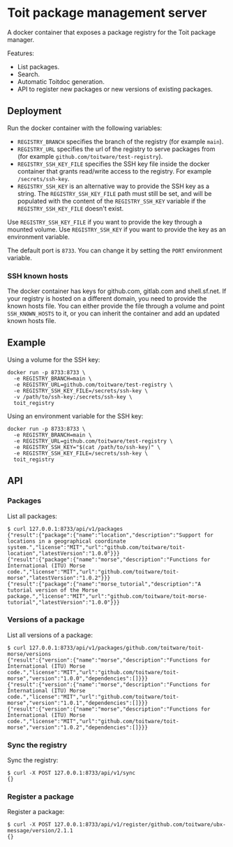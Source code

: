 # Toit package management server

A docker container that exposes a package registry for the Toit package manager.

Features:
- List packages.
- Search.
- Automatic Toitdoc generation.
- API to register new packages or new versions of existing packages.

## Deployment

Run the docker container with the following variables:
- `REGISTRY_BRANCH` specifies the branch of the registry (for example `main`).
- `REGISTRY_URL` specifies the url of the registry to serve packages from (for
  example `github.com/toitware/test-registry`).
- `REGISTRY_SSH_KEY_FILE` specifies the SSH key file inside the docker container
  that grants read/write access to the registry. For example `/secrets/ssh-key`.
- `REGISTRY_SSH_KEY` is an alternative way to provide the SSH key as a string.
  The `REGISTRY_SSH_KEY_FILE` path must still be set, and will be populated with
  the content of the `REGISTRY_SSH_KEY` variable if the `REGISTRY_SSH_KEY_FILE`
  doesn't exist.

Use `REGISTRY_SSH_KEY_FILE` if you want to provide the key through a mounted volume.
Use `REGISTRY_SSH_KEY` if you want to provide the key as an environment variable.

The default port is `8733`. You can change it by setting the `PORT` environment variable.

### SSH known hosts

The docker container has keys for github.com, gitlab.com and shell.sf.net. If your
registry is hosted on a different domain, you need to provide the known hosts file.
You can either provide the file through a volume and point `SSH_KNOWN_HOSTS` to it,
or you can inherit the container and add an updated known hosts file.

## Example

Using a volume for the SSH key:

```shell
docker run -p 8733:8733 \
  -e REGISTRY_BRANCH=main \
  -e REGISTRY_URL=github.com/toitware/test-registry \
  -e REGISTRY_SSH_KEY_FILE=/secrets/ssh-key \
  -v /path/to/ssh-key:/secrets/ssh-key \
  toit_registry
```

Using an environment variable for the SSH key:

```shell
docker run -p 8733:8733 \
  -e REGISTRY_BRANCH=main \
  -e REGISTRY_URL=github.com/toitware/test-registry \
  -e REGISTRY_SSH_KEY="$(cat /path/to/ssh-key)" \
  -e REGISTRY_SSH_KEY_FILE=/secrets/ssh-key \
  toit_registry
```

## API

### Packages

List all packages:
```
$ curl 127.0.0.1:8733/api/v1/packages
{"result":{"package":{"name":"location","description":"Support for locations in a geographical coordinate system.","license":"MIT","url":"github.com/toitware/toit-location","latestVersion":"1.0.0"}}}
{"result":{"package":{"name":"morse","description":"Functions for International (ITU) Morse code.","license":"MIT","url":"github.com/toitware/toit-morse","latestVersion":"1.0.2"}}}
{"result":{"package":{"name":"morse_tutorial","description":"A tutorial version of the Morse package.","license":"MIT","url":"github.com/toitware/toit-morse-tutorial","latestVersion":"1.0.0"}}}
```

### Versions of a package

List all versions of a package:
```
$ curl 127.0.0.1:8733/api/v1/packages/github.com/toitware/toit-morse/versions
{"result":{"version":{"name":"morse","description":"Functions for International (ITU) Morse code.","license":"MIT","url":"github.com/toitware/toit-morse","version":"1.0.0","dependencies":[]}}}
{"result":{"version":{"name":"morse","description":"Functions for International (ITU) Morse code.","license":"MIT","url":"github.com/toitware/toit-morse","version":"1.0.1","dependencies":[]}}}
{"result":{"version":{"name":"morse","description":"Functions for International (ITU) Morse code.","license":"MIT","url":"github.com/toitware/toit-morse","version":"1.0.2","dependencies":[]}}}
```

### Sync the registry

Sync the registry:
```
$ curl -X POST 127.0.0.1:8733/api/v1/sync
{}
```

### Register a package

Register a package:
```
$ curl -X POST 127.0.0.1:8733/api/v1/register/github.com/toitware/ubx-message/version/2.1.1
{}
```

